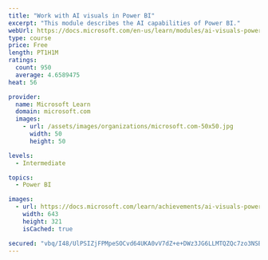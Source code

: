 ```yaml
---
title: "Work with AI visuals in Power BI"
excerpt: "This module describes the AI capabilities of Power BI."
webUrl: https://docs.microsoft.com/en-us/learn/modules/ai-visuals-power-bi/
type: course
price: Free
length: PT1H1M
ratings:
  count: 950
  average: 4.6589475
heat: 56

provider:
  name: Microsoft Learn
  domain: microsoft.com
  images:
    - url: /assets/images/organizations/microsoft.com-50x50.jpg
      width: 50
      height: 50

levels:
  - Intermediate

topics:
  - Power BI

images:
  - url: https://docs.microsoft.com/learn/achievements/ai-visuals-power-bi-social.png
    width: 643
    height: 321
    isCached: true

secured: "vbq/I48/UlPSIZjFPMpeSOCvd64UKA0vV7dZ+e+DWz3JG6LLMTQZQc7zo3NSBZlU14mCYjQWE8oPPq1tsh1I5XwL3FGywuZnG+sQvdsPOOBbSq51fAOPhYAcmlzjMkQTfObo8z8JppaBn7R7GPqx5MSYM/WxaeejojDUpYxrcp8FudOkQeg3siz6pAqpLniBxOritMSnh3aiJ1P8+2zKjFnk4R8KxAr0IOAOo7jSJbaK6U5/9AXzYfCA43AAiRzBy8R9eHcPpis/CVXBC1f5do6MYAEVHe2hcwMA970lA8PZCktHa+juntyJCZ8MUsPTLUXZc8KrV7Dz6cndL+UuHIDvs/I7b5PlHSLRcewjDvdUrhwLbTAJ81J91459NVRL4iLguFJeWr//q2SqVxAGByjV1xYMJQZdsnlWn0q9Y8Q=;L6UqbZ6JG6FlRQyqlQb8Cg=="
---
```


